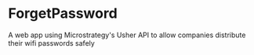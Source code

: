 # ForgetPassword
A web app using Microstrategy's Usher API to allow companies distribute their wifi passwords safely
